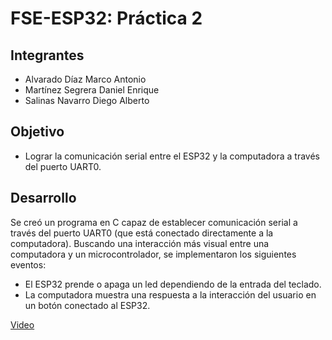 # FSE-ESP32: Práctica 2

## Integrantes
* Alvarado Díaz Marco Antonio
* Martínez Segrera Daniel Enrique
* Salinas Navarro Diego Alberto

## Objetivo
* Lograr la comunicación serial entre el ESP32 y la computadora a través del puerto UART0.

## Desarrollo
Se creó un programa en C capaz de establecer comunicación serial a través del puerto UART0 (que está conectado directamente a la computadora). Buscando una interacción más visual entre una computadora y un microcontrolador, se implementaron los siguientes eventos:
* El ESP32 prende o apaga un led dependiendo de la entrada del teclado.
* La computadora muestra una respuesta a la interacción del usuario en un botón conectado al ESP32.

[Video](https://www.youtube.com/watch?v=ymJQBChiaE4)
